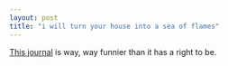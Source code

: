 ```yaml
---
layout: post
title: "i will turn your house into a sea of flames"
---
```




<a href="http://www.livejournal.com/users/kim_jong_il__/">This journal</a> is way, way funnier than it has a right to be.


